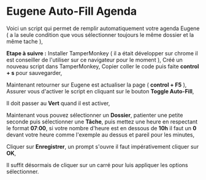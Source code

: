 # Eugene Auto-Fill Agenda

Voici un script qui permet de remplir automatiquement votre agenda Eugene ( a la seule condition que vous sélectionner toujours le même dossier et la même tache ), 

**Etape à suivre :**
Installer TamperMonkey ( il a était développer sur chrome il est conseiller de l'utiliser sur ce navigateur pour le moment ),
Créé un nouveau script dans TamperMonkey,
Copier coller le code puis faite **control + s** pour sauvegarder,

Maintenant retourner sur Eugene est actualiser la page ( **control + F5** ),
Assurer vous d'activer le script en cliquant sur le bouton **Toggle Auto-Fill**,

Il doit passer au **Vert** quand il est activer,

Maintenant vous pouvez sélectionner un **Dossier**, patienter une petite seconde puis sélectionner une **Tâche**,
puis mettez une heure en respectant le format **07**:**00**, si votre nombre d'heure est en dessous de **10h** il faut un **0** devant votre heure comme l'exemple au dessus et pareil pour les minutes,

Cliquer sur **Enregistrer**, un prompt s'ouvre il faut impérativement cliquer sur **OK**,

Il suffit désormais de cliquer sur un carré pour luis appliquer les options sélectionner.

